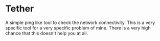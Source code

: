 # Tether
A simple ping like tool to check the network connectivity.
This is a very specific tool for a very specific problem of mine.
There is a very high chance that this doesn't help you at all.
